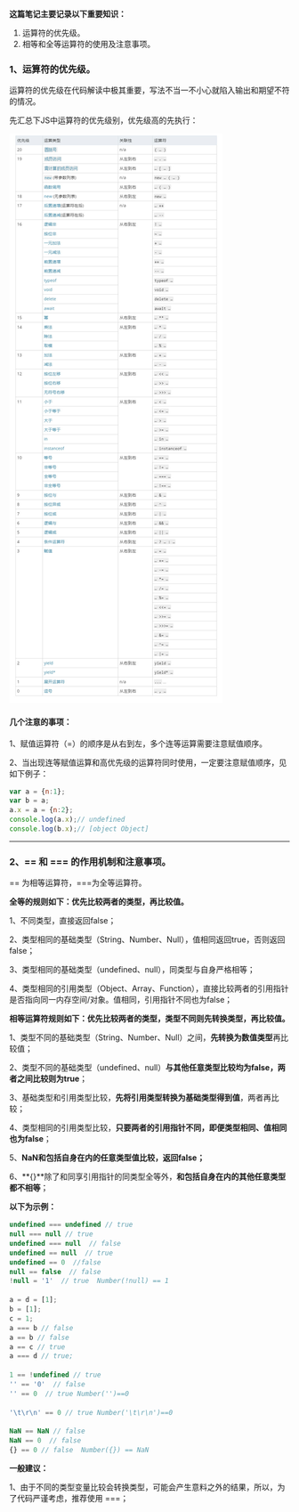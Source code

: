 **这篇笔记主要记录以下重要知识：**

1. 运算符的优先级。
2. 相等和全等运算符的使用及注意事项。

### 1、运算符的优先级。

运算符的优先级在代码解读中极其重要，写法不当一不小心就陷入输出和期望不符的情况。

先汇总下JS中运算符的优先级别，优先级高的先执行：

![](/assets/yunsuanfu.jpg)

#### 几个注意的事项：

1、赋值运算符（=）的顺序是从右到左，多个连等运算需要注意赋值顺序。

2、当出现连等赋值运算和高优先级的运算符同时使用，一定要注意赋值顺序，见如下例子：

```js
var a = {n:1}; 
var b = a;  
a.x = a = {n:2}; 
console.log(a.x);// undefined 
console.log(b.x);// [object Object]
```

---

### 2、== 和 === 的作用机制和注意事项。

== 为相等运算符，===为全等运算符。

**全等的规则如下：优先比较两者的类型，再比较值。**

1、不同类型，直接返回false；

2、类型相同的基础类型（String、Number、Null），值相同返回true，否则返回false；

3、类型相同的基础类型（undefined、null），同类型与自身严格相等；

4、类型相同的引用类型（Object、Array、Function），直接比较两者的引用指针是否指向同一内存空间/对象。值相同，引用指针不同也为false；         



**相等运算符规则如下：优先比较两者的类型，类型不同则先转换类型，再比较值。**

1、类型不同的基础类型（String、Number、Null）之间，**先转换为数值类型**再比较值；

2、类型不同的基础类型（undefined、null）**与其他任意类型比较均为false，两者之间比较则为true**；

3、基础类型和引用类型比较，**先将引用类型转换为基础类型得到值**，两者再比较；

4、类型相同的引用类型比较，**只要两者的引用指针不同，即便类型相同、值相同也为false**；

5、**NaN和包括自身在内的任意类型值比较，返回false；**

6、**{}**除了和同享引用指针的同类型全等外，**和包括自身在内的其他任意类型都不相等**；

**以下为示例：**

```js
undefined === undefined // true
null === null // true
undefined === null  // false
undefined == null  // true
undefined == 0  //false
null == false  // false
!null = '1'  // true  Number(!null) == 1

a = d = [1];
b = [1];
c = 1;
a === b // false
a == b // false
a == c // true
a === d // true;

1 == !undefined // true
'' == '0'  // false
'' == 0  // true Number('')==0

'\t\r\n' == 0 // true Number('\t\r\n')==0

NaN == NaN // false
NaN == 0  // false
{} == 0 // false  Number({}) == NaN
```

**一般建议：**

1、由于不同的类型变量比较会转换类型，可能会产生意料之外的结果，所以，为了代码严谨考虑，推荐使用 ===；


